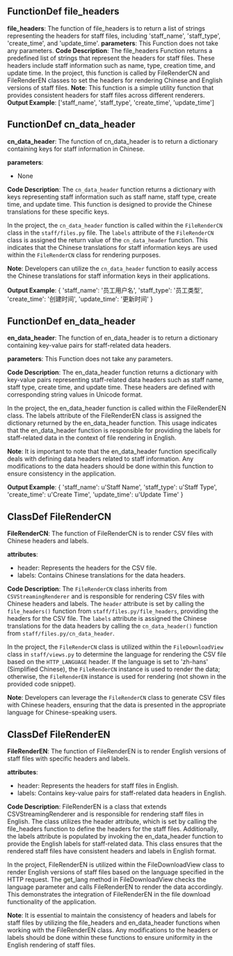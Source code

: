 ## FunctionDef file_headers
**file_headers**: The function of file_headers is to return a list of strings representing the headers for staff files, including 'staff_name', 'staff_type', 'create_time', and 'update_time'.
**parameters**: This Function does not take any parameters.
**Code Description**: The file_headers Function returns a predefined list of strings that represent the headers for staff files. These headers include staff information such as name, type, creation time, and update time. In the project, this function is called by FileRenderCN and FileRenderEN classes to set the headers for rendering Chinese and English versions of staff files.
**Note**: This function is a simple utility function that provides consistent headers for staff files across different renderers.
**Output Example**: 
['staff_name', 'staff_type', 'create_time', 'update_time']
## FunctionDef cn_data_header
**cn_data_header**: The function of cn_data_header is to return a dictionary containing keys for staff information in Chinese.

**parameters**: 
- None

**Code Description**: 
The `cn_data_header` function returns a dictionary with keys representing staff information such as staff name, staff type, create time, and update time. This function is designed to provide the Chinese translations for these specific keys.

In the project, the `cn_data_header` function is called within the `FileRenderCN` class in the `staff/files.py` file. The `labels` attribute of the `FileRenderCN` class is assigned the return value of the `cn_data_header` function. This indicates that the Chinese translations for staff information keys are used within the `FileRenderCN` class for rendering purposes.

**Note**: 
Developers can utilize the `cn_data_header` function to easily access the Chinese translations for staff information keys in their applications.

**Output Example**:
{
    'staff_name': '员工用户名',
    'staff_type': '员工类型',
    'create_time': '创建时间',
    'update_time': '更新时间'
}
## FunctionDef en_data_header
**en_data_header**: The function of en_data_header is to return a dictionary containing key-value pairs for staff-related data headers.

**parameters**: This Function does not take any parameters.

**Code Description**: The en_data_header function returns a dictionary with key-value pairs representing staff-related data headers such as staff name, staff type, create time, and update time. These headers are defined with corresponding string values in Unicode format.

In the project, the en_data_header function is called within the FileRenderEN class. The labels attribute of the FileRenderEN class is assigned the dictionary returned by the en_data_header function. This usage indicates that the en_data_header function is responsible for providing the labels for staff-related data in the context of file rendering in English.

**Note**: It is important to note that the en_data_header function specifically deals with defining data headers related to staff information. Any modifications to the data headers should be done within this function to ensure consistency in the application.

**Output Example**: 
{
    'staff_name': u'Staff Name',
    'staff_type': u'Staff Type',
    'create_time': u'Create Time',
    'update_time': u'Update Time'
}
## ClassDef FileRenderCN
**FileRenderCN**: The function of FileRenderCN is to render CSV files with Chinese headers and labels.

**attributes**:
- header: Represents the headers for the CSV file.
- labels: Contains Chinese translations for the data headers.

**Code Description**:
The `FileRenderCN` class inherits from `CSVStreamingRenderer` and is responsible for rendering CSV files with Chinese headers and labels. The `header` attribute is set by calling the `file_headers()` function from `staff/files.py/file_headers`, providing the headers for the CSV file. The `labels` attribute is assigned the Chinese translations for the data headers by calling the `cn_data_header()` function from `staff/files.py/cn_data_header`.

In the project, the `FileRenderCN` class is utilized within the `FileDownloadView` class in `staff/views.py` to determine the language for rendering the CSV file based on the `HTTP_LANGUAGE` header. If the language is set to 'zh-hans' (Simplified Chinese), the `FileRenderCN` instance is used to render the data; otherwise, the `FileRenderEN` instance is used for rendering (not shown in the provided code snippet).

**Note**:
Developers can leverage the `FileRenderCN` class to generate CSV files with Chinese headers, ensuring that the data is presented in the appropriate language for Chinese-speaking users.
## ClassDef FileRenderEN
**FileRenderEN**: The function of FileRenderEN is to render English versions of staff files with specific headers and labels.

**attributes**:
- header: Represents the headers for staff files in English.
- labels: Contains key-value pairs for staff-related data headers in English.

**Code Description**:
FileRenderEN is a class that extends CSVStreamingRenderer and is responsible for rendering staff files in English. The class utilizes the header attribute, which is set by calling the file_headers function to define the headers for the staff files. Additionally, the labels attribute is populated by invoking the en_data_header function to provide the English labels for staff-related data. This class ensures that the rendered staff files have consistent headers and labels in English format.

In the project, FileRenderEN is utilized within the FileDownloadView class to render English versions of staff files based on the language specified in the HTTP request. The get_lang method in FileDownloadView checks the language parameter and calls FileRenderEN to render the data accordingly. This demonstrates the integration of FileRenderEN in the file download functionality of the application.

**Note**:
It is essential to maintain the consistency of headers and labels for staff files by utilizing the file_headers and en_data_header functions when working with the FileRenderEN class. Any modifications to the headers or labels should be done within these functions to ensure uniformity in the English rendering of staff files.
